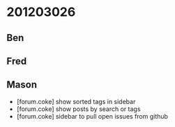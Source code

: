 # 201203026

## Ben



## Fred



## Mason
- [forum.coke] show sorted tags in sidebar
- [forum.coke] show posts by search or tags
- [forum.coke] sidebar to pull open issues from github


